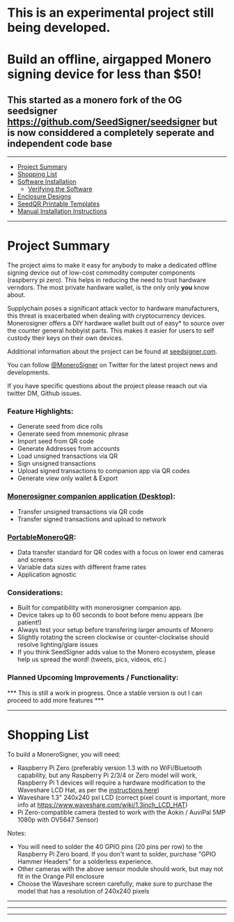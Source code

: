 # This is an experimental project still being developed. 

# Build an offline, airgapped Monero signing device for less than $50!
## This started as a monero fork of the OG seedsigner  https://github.com/SeedSigner/seedsigner but is now considdered a completely seperate and independent code base

---------------

* [Project Summary](#project-summary)
* [Shopping List](#shopping-list)
* [Software Installation](#software-installation)
  * [Verifying the Software](#verifying-the-software)
* [Enclosure Designs](#enclosure-designs)
* [SeedQR Printable Templates](#seedqr-printable-templates)
* [Manual Installation Instructions](#manual-installation-instructions)


---------------

# Project Summary
The project aims to make it easy for anybody to make a dedicated offline signing device out of low-cost commodity computer components (raspberry pi zero). This helps in reducing the need to trust hardware verndors. The most private hardware wallet, is the only only **you** know about.

Supplychain poses a significant attack vector to hardware manufacturers, this threat is exacerbated when dealing with cryptocurrency devices. Monerosigner offers a DIY hardware wallet built out of easy* to source over the counter general hobbyist parts. This makes it easier for users to self custody their keys on their own devices.


Additional information about the project can be found at [seedsigner.com](https://monerosigner.com).

You can follow [@MoneroSigner](https://twitter.com/MoneroSigner) on Twitter for the latest project news and developments.

If you have specific questions about the project please reaach out via twitter DM, Github issues.

### Feature Highlights:
* Generate seed from dice rolls
* Generate seed from mnemonic phrase
* Import seed from QR code
* Generate Addresses from accounts
* Load unsigned transactions via QR
* Sign unsigned transactions
* Upload signed transactions to companion app via QR codes
* Generate view only wallet & Export

### [Monerosigner companion application (Desktop)](https://github.com/Monero-HackerIndustrial/MoneroSigner-Companion):

* Transfer unsigned transactions via QR code
* Transfer signed transactions and upload to network

### [PortableMoneroQR](https://github.com/Monero-HackerIndustrial/PortableMoneroQR):

* Data transfer standard for QR codes with a focus on lower end cameras and screens
* Variable data sizes with different frame rates
* Application agnostic


### Considerations:
* Built for compatibility with monerosigner companion app.
* Device takes up to 60 seconds to boot before menu appears (be patient!)
* Always test your setup before transfering larger amounts of Monero
* Slightly rotating the screen clockwise or counter-clockwise should resolve lighting/glare issues
* If you think SeedSigner adds value to the Monero ecosystem, please help us spread the word! (tweets, pics, videos, etc.)

### Planned Upcoming Improvements / Functionality:
*** This is still a work in progress. Once a stable version is out I can proceed
to add more features ***

---------------

# Shopping List

To build a MoneroSigner, you will need:

* Raspberry Pi Zero (preferably version 1.3 with no WiFi/Bluetooth capability, but any Raspberry Pi 2/3/4 or Zero model will work, Raspberry Pi 1 devices will require a hardware modification to the Waveshare LCD Hat, as per the [instructions here](./docs/legacy_hardware.md))
* Waveshare 1.3" 240x240 pxl LCD (correct pixel count is important, more info at https://www.waveshare.com/wiki/1.3inch_LCD_HAT)
* Pi Zero-compatible camera (tested to work with the Aokin / AuviPal 5MP 1080p with OV5647 Sensor)

Notes:
* You will need to solder the 40 GPIO pins (20 pins per row) to the Raspberry Pi Zero board. If you don't want to solder, purchase "GPIO Hammer Headers" for a solderless experience.
* Other cameras with the above sensor module should work, but may not fit in the Orange Pill enclosure
* Choose the Waveshare screen carefully; make sure to purchase the model that has a resolution of 240x240 pixels

---------------

---

---
